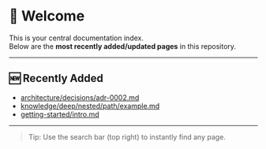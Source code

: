 # 📄 Welcome

This is your central documentation index.  
Below are the **most recently added/updated pages** in this repository.

---

## 🆕 Recently Added

<!-- RECENTLY_ADDED_START -->
* [architecture/decisions/adr-0002.md](architecture/decisions/adr-0002.md)
* [knowledge/deep/nested/path/example.md](knowledge/deep/nested/path/example.md)
* [getting-started/intro.md](getting-started/intro.md)
<!-- RECENTLY_ADDED_END -->

---

> Tip: Use the search bar (top right) to instantly find any page.
